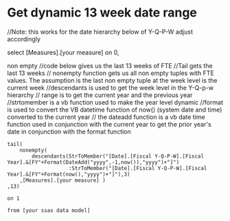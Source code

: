 # Get dynamic 13 week date range

//Note: this works for the date hierarchy below of Y-Q-P-W adjust accordingly

select [Measures].[your measure] on 0,


non empty
//code below gives us the last 13 weeks of FTE
//Tail gets the last 13 weeks
// nonempty function gets us all non empty tuples with FTE values. The assumption is the last non empty tuple at the week level is the current week
//descendants is used to get the week level in the Y-Q-p-w hierarchy
// range is to get the current year and the previous year
//strtomember is a vb function used to make the year level dynamic
//format is used to convert the VB datetime function of now() (system date and time) converted to the current year
// the dateadd function is a vb date time function used in conjunction with the current year to get the prior year's date in conjunction with the format function
	
	tail(
		nonempty(
			descendants(StrToMember("[Date].[Fiscal Y-Q-P-W].[Fiscal Year].&[FY"+Format(DateAdd("yyyy",-1,now()),"yyyy")+"]")
						:StrToMember("[Date].[Fiscal Y-Q-P-W].[Fiscal Year].&[FY"+Format(now(),"yyyy")+"]"),3)
		,[Measures].[your measure] )
	,13)

	on 1

	from [your ssas data model]
